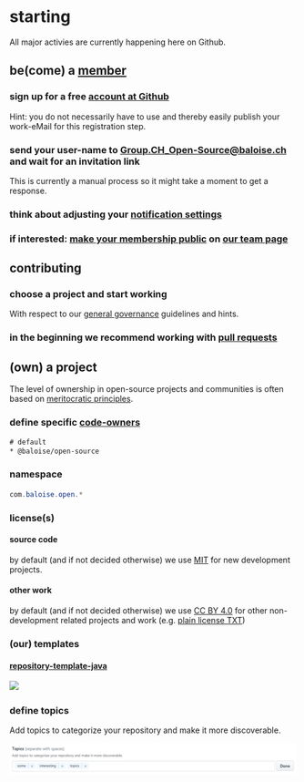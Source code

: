 # starting

All major activies are currently happening here on Github.

## be(come) a [member](https://github.com/orgs/baloise/people)

### sign up for a free [account at Github](https://github.com/signup/)
Hint: you do not necessarily have to use and thereby easily publish your work-eMail for this registration step.

### send your user-name to Group.CH_Open-Source@baloise.ch and wait for an invitation link
This is currently a manual process so it might take a moment to get a response.

### think about adjusting your [notification settings](https://github.com/settings/notifications)

### if interested: [make your membership public](https://help.github.com/articles/publicizing-or-hiding-organization-membership/) on [our team page](https://github.com/orgs/baloise/people)

## contributing

### choose a project and start working
With respect to our [general governance](governance.md) guidelines and hints.

### in the beginning we recommend working with [pull requests](https://guides.github.com/activities/forking/)

## (own) a project

The level of ownership in open-source projects and communities is often based on [meritocratic principles](http://oss-watch.ac.uk/resources/meritocraticgovernancemodel).

### define specific [code-owners](https://help.github.com/articles/about-codeowners/)

```properties
# default
* @baloise/open-source
```

### namespace

```java
com.baloise.open.*
```

### license(s)

#### source code

by default (and if not decided otherwise) we use [MIT](https://choosealicense.com/licenses/mit/) for new development projects.

#### other work

by default (and if not decided otherwise) we use [CC BY 4.0](https://creativecommons.org/licenses/by/4.0/) for other non-development related projects and work (e.g. [plain license TXT](https://github.com/creativecommons/creativecommons.org/blob/master/docroot/legalcode/by_4.0.txt))

### (our) templates

#### [repository-template-java](https://github.com/baloise/repository-template-java)
![](https://img.shields.io/github/license/baloise/repository-template-java.svg)

### define topics

Add topics to categorize your repository and make it more discoverable.

![](topics.png)
